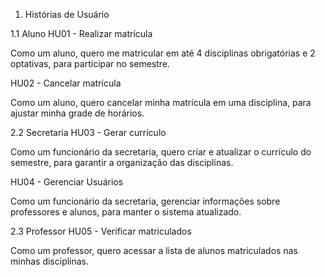 1. Histórias de Usuário

1.1 Aluno
HU01 - Realizar matrícula

Como um aluno, quero me matricular em até 4 disciplinas obrigatórias e 2 optativas, para participar no semestre.

HU02 - Cancelar matrícula

Como um aluno, quero cancelar minha matrícula em uma disciplina, para ajustar minha grade de horários.

2.2 Secretaria
HU03 - Gerar currículo

Como um funcionário da secretaria, quero criar e atualizar o currículo do semestre, para garantir a organização das disciplinas.

HU04 - Gerenciar Usuários

Como um funcionário da secretaria, gerenciar informações sobre professores e alunos, para manter o sistema atualizado.

2.3 Professor
HU05 - Verificar matriculados

Como um professor, quero acessar a lista de alunos matriculados nas minhas disciplinas.
